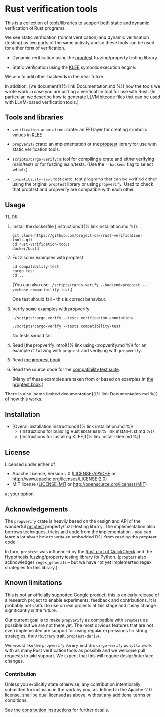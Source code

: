 # Rust verification tools

This is a collection of tools/libraries to support both static
and dynamic verification of Rust programs.

We see static verification (formal verification) and dynamic verification
(testing) as two parts of the same activity and so these tools can be used for
either form of verification.

- Dynamic verification using the
  [proptest](https://github.com/AltSysrq/proptest)
  fuzzing/property testing library.

- Static verification using the
  [KLEE](http://klee.github.io/)
  symbolic execution engine.

We aim to add other backends in the near future.

In addition, [we document]({% link Documentation.md %}) how the tools we wrote work
in case you are porting a verification tool for use with Rust.
(In particular, we describe how to generate LLVM bitcode files that can
be used with LLVM-based verification tools.)


## Tools and libraries

- `verification-annotations` crate: an FFI layer for creating symbolic values in
  [KLEE](http://klee.github.io/)

- `propverify` crate:
  an implementation of the [proptest](https://github.com/AltSysrq/proptest)
  library for use with static verification tools.

- `scripts/cargo-verify`: a tool for compiling a crate and
  either verifying main/tests or for fuzzing main/tests.
  (Use the `--backend` flag to select which.)

- `compatibility-test` test crate:
  test programs that can be verified either using the original `proptest`
  library or using `propverify`.
  Used to check that proptest and propverify are compatible with each other.


## Usage

TL;DR

1. Install the dockerfile [instructions]({% link installation.md %}).

    ``` shell
    git clone https://github.com/project-oak/rust-verification-tools.git
    cd rust-verification-tools
    docker/build
    ```

2. Fuzz some examples with proptest

   ```
   cd compatibility-test
   cargo test
   cd ..
   ```

   (You can also use
   `./scripts/cargo-verify --backend=proptest --verbose compatibility-test`.)

   One test should fail – this is correct behaviour.

3. Verify some examples with propverify

   `./scripts/cargo-verify --tests verification-annotations`

   `./scripts/cargo-verify --tests compatibility-test`

   No tests should fail.

4. Read [the propverify intro]({% link using-propverify.md %}) for an example
   of fuzzing with `proptest` and verifying with `propverify`.

5. Read [the proptest book](https://altsysrq.github.io/proptest-book/intro.html)

6. Read the source code for the [compatibility test suite][compatibility-test].

   (Many of these examples are taken from or based on examples in
   [the proptest book](https://altsysrq.github.io/proptest-book/intro.html).)

There is also [some limited documentation]({% link Documentation.md %}) of how this works.


## Installation

- [Overall installation instructions]({% link installation.md %})
  - [Instructions for building Rust libraries]({% link install-rust.md %})
  - [Instructions for installing KLEE]({% link install-klee.md %})


## License

Licensed under either of

- Apache License, Version 2.0 ([LICENSE-APACHE][LICENSE-APACHE] or
  http://www.apache.org/licenses/LICENSE-2.0)
- MIT license ([LICENSE-MIT][LICENSE-MIT] or
  http://opensource.org/licenses/MIT)

at your option.


## Acknowledgements

The `propverify` crate is heavily based on the design and API of the wonderful
[proptest](https://github.com/AltSysrq/proptest)
property/fuzz-testing library.
The implementation also borrows techniques, tricks and code
from the implementation – you can learn a lot about how to write
an embedded DSL from reading the proptest code.

In turn, `proptest` was influenced by
the [Rust port of QuickCheck](https://github.com/burntsushi/quickcheck)
and
the [Hypothesis](https://hypothesis.works/) fuzzing/property testing library for Python.
(`proptest` also acknowledges `regex_generate` – but we have not yet implemented
regex strategies for this library.)


## Known limitations

This is not an officially supported Google product;
this is an early release of a research project
to enable experiments, feedback and contributions.
It is probably not useful to use on real projects at this stage
and it may change significantly in the future.

Our current goal is to make `propverify` as compatible with
`proptest` as possible but we are not there yet.
The most obvious features that are not even implemented are
support for
using regular expressions for string strategies,
the `Arbitrary` trait,
`proptest-derive`.

We would like the `propverify` library and the `cargo-verify` script
to work with as many Rust verification tools as possible
and we welcome pull requests to add support.
We expect that this will require design/interface changes.


### Contribution

Unless you explicitly state otherwise, any contribution intentionally
submitted for inclusion in the
work by you, as defined in the Apache-2.0 license, shall be dual licensed as
above, without any
additional terms or conditions.

See [the contribution instructions][CONTRIBUTING] for further details.

[git repo]: https://github.com/project-oak/rust-verification-tools
[LICENSE-APACHE]: https://github.com/project-oak/rust-verification-tools/LICENSE-APACHE
[LICENSE-MIT]: https://github.com/project-oak/rust-verification-tools/LICENSE-MIT
[CONTRIBUTING]: https://github.com/project-oak/rust-verification-tools/CONTRIBUTING.md
[compatibility-test]: https://github.com/project-oak/rust-verification-tools/compatibility-test/src
